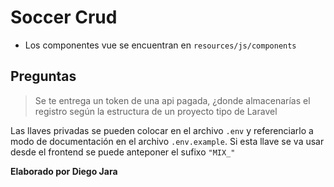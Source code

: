 # Soccer Crud

-   Los componentes vue se encuentran en `resources/js/components`

## Preguntas

> Se te entrega un token de una api pagada, ¿donde almacenarías el registro según la estructura de un proyecto tipo de Laravel

Las llaves privadas se pueden colocar en el archivo `.env` y referenciarlo a modo de documentación en el archivo `.env.example`. Si esta llave se va usar desde el frontend se puede anteponer el sufixo `"MIX_"`

**Elaborado por Diego Jara**
